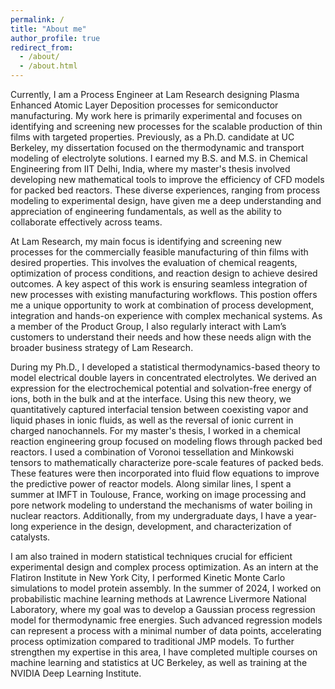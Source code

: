 ```yaml
---
permalink: /
title: "About me"
author_profile: true
redirect_from: 
  - /about/
  - /about.html
---
```


Currently, I am a Process Engineer at Lam Research designing Plasma Enhanced Atomic Layer Deposition processes for semiconductor manufacturing. My work here is primarily experimental and focuses on identifying and screening new processes for the scalable production of thin films with targeted properties. Previously, as a Ph.D. candidate at UC Berkeley, my dissertation focused on the thermodynamic and transport modeling of electrolyte solutions. I earned my B.S. and M.S. in Chemical Engineering from IIT Delhi, India, where my master's thesis involved developing new mathematical tools to improve the efficiency of CFD models for packed bed reactors. These diverse experiences, ranging from process modeling to experimental design, have given me a deep understanding and appreciation of engineering fundamentals, as well as the ability to collaborate effectively across teams.

At Lam Research, my main focus is identifying and screening new processes for the commercially feasible manufacturing of thin films with desired properties. This involves the evaluation of chemical reagents, optimization of process conditions, and reaction design to achieve desired outcomes. A key aspect of this work is ensuring seamless integration of new processes with existing manufacturing workflows. This postion offers me a unique opportunity to work at combination of process development, integration and hands-on experience with complex mechanical systems. As a member of the Product Group, I also regularly interact with Lam’s customers to understand their needs and how these needs align with the broader business strategy of Lam Research.

During my Ph.D., I developed a statistical thermodynamics-based theory to model electrical double layers in concentrated electrolytes. We derived an expression for the electrochemical potential and solvation-free energy of ions, both in the bulk and at the interface. Using this new theory, we quantitatively captured interfacial tension between coexisting vapor and liquid phases in ionic fluids, as well as the reversal of ionic current in charged nanochannels. For my master's thesis, I worked in a chemical reaction engineering group focused on modeling flows through packed bed reactors. I used a combination of Voronoi tessellation and Minkowski tensors to mathematically characterize pore-scale features of packed beds. These features were then incorporated into fluid flow equations to improve the predictive power of reactor models. Along similar lines, I spent a summer at IMFT in Toulouse, France, working on image processing and pore network modeling to understand the mechanisms of water boiling in nuclear reactors. Additionally, from my undergraduate days, I have a year-long experience in the design, development, and characterization of catalysts.

I am also trained in modern statistical techniques crucial for efficient experimental design and complex process optimization. As an intern at the Flatiron Institute in New York City, I performed Kinetic Monte Carlo simulations to model protein assembly. In the summer of 2024, I worked on probabilistic machine learning methods at Lawrence Livermore National Laboratory, where my goal was to develop a Gaussian process regression model for thermodynamic free energies. Such advanced regression models can represent a process with a minimal number of data points, accelerating process optimization compared to traditional JMP models. To further strengthen my expertise in this area, I have completed multiple courses on machine learning and statistics at UC Berkeley, as well as training at the NVIDIA Deep Learning Institute.

